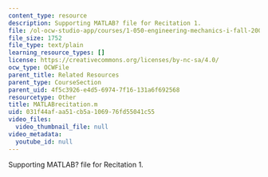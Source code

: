 ```yaml
---
content_type: resource
description: Supporting MATLAB? file for Recitation 1.
file: /ol-ocw-studio-app/courses/1-050-engineering-mechanics-i-fall-2007/031f44afaa51cb5a106976fd55041c55_MATLABrecitation.m
file_size: 1752
file_type: text/plain
learning_resource_types: []
license: https://creativecommons.org/licenses/by-nc-sa/4.0/
ocw_type: OCWFile
parent_title: Related Resources
parent_type: CourseSection
parent_uid: 4f5c3926-e4d5-6974-7f16-131a6f692568
resourcetype: Other
title: MATLABrecitation.m
uid: 031f44af-aa51-cb5a-1069-76fd55041c55
video_files:
  video_thumbnail_file: null
video_metadata:
  youtube_id: null
---
```

Supporting MATLAB? file for Recitation 1.